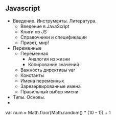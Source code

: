 ## Javascript
- Введение. Инструменты. Литература.
  - Введение в JavaScript
  - Книги по JS
  - Справочники и спецификации
  - Привет, мир!
- Переменные
  - Переменная
    - Аналогия из жизни
    - Копирование значений
  - Важность директивы var
  - Константы
  - Имена переменных
  - Зарезервированные имена
  - Правильный выбор имени
- Типы. Основы.
- 

var num = Math.floor(Math.random() * (10 - 1)) + 1
